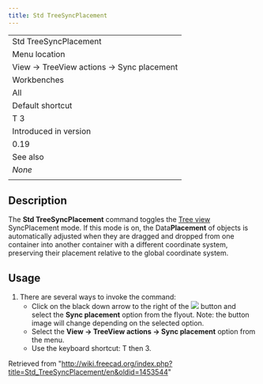 ```yaml
---
title: Std TreeSyncPlacement
---
```


|                                          |
| ---------------------------------------- |
| Std TreeSyncPlacement                    |
| Menu location                            |
| View → TreeView actions → Sync placement |
| Workbenches                              |
| All                                      |
| Default shortcut                         |
| T 3                                      |
| Introduced in version                    |
| 0.19                                     |
| See also                                 |
| _None_                                   |
|                                          |

## Description

The **Std TreeSyncPlacement** command toggles the [Tree view](/Tree_view "Tree view") SyncPlacement mode. If this mode is on, the Data**Placement** of objects is automatically adjusted when they are dragged and dropped from one container into another container with a different coordinate system, preserving their placement relative to the global coordinate system.

## Usage

1. There are several ways to invoke the command:
   - Click on the black down arrow to the right of the ![](/images/Std_TreeSyncView.svg) button and select the **Sync placement** option from the flyout. Note: the button image will change depending on the selected option.
   - Select the **View → TreeView actions → Sync placement** option from the menu.
   - Use the keyboard shortcut: T then 3.

Retrieved from "<http://wiki.freecad.org/index.php?title=Std_TreeSyncPlacement/en&oldid=1453544>"
